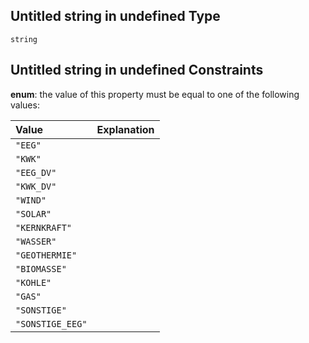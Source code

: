 ## Untitled string in undefined Type

`string`

## Untitled string in undefined Constraints

**enum**: the value of this property must be equal to one of the following values:

| Value            | Explanation |
| :--------------- | :---------- |
| `"EEG"`          |             |
| `"KWK"`          |             |
| `"EEG_DV"`       |             |
| `"KWK_DV"`       |             |
| `"WIND"`         |             |
| `"SOLAR"`        |             |
| `"KERNKRAFT"`    |             |
| `"WASSER"`       |             |
| `"GEOTHERMIE"`   |             |
| `"BIOMASSE"`     |             |
| `"KOHLE"`        |             |
| `"GAS"`          |             |
| `"SONSTIGE"`     |             |
| `"SONSTIGE_EEG"` |             |
